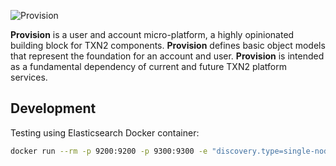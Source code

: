 ![Provision](https://raw.githubusercontent.com/txn2/provision/master/mast.jpg)

**Provision** is a user and account micro-platform, a highly opinionated building block for TXN2 components. **Provision** defines basic object models that represent the foundation for an account and user. **Provision** is intended as a fundamental dependency of current and future TXN2 platform services.

## Development

Testing using Elasticsearch Docker container:

```bash
docker run --rm -p 9200:9200 -p 9300:9300 -e "discovery.type=single-node" docker.elastic.co/elasticsearch/elasticsearch:7.0.0
```

